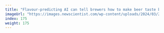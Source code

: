 ```yaml
---
title: "Flavour-predicting AI can tell brewers how to make beer taste better"
imageUrl: "https://images.newscientist.com/wp-content/uploads/2024/03/26151256/SEI_197492060.jpg?width=788"
index: 175
weight: 175
---
```

